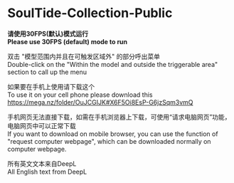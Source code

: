 # SoulTide-Collection-Public
**请使用30FPS(默认)模式运行**  
**Please use 30FPS (default) mode to run**  


双击 "模型范围内并且在可触发区域外" 的部分呼出菜单  
Double-click on the "Within the model and outside the triggerable area" section to call up the menu

如果要在手机上使用请下载这个  
To use it on your cell phone please download this  
https://mega.nz/folder/OuJCGIJK#X6F5Oi8EsP-G6jzSqm3vmQ  

手机网页无法直接下载，如需在手机浏览器上下载，可使用“请求电脑网页”功能，电脑网页中可以正常下载  
If you want to download on mobile browser, you can use the function of "request computer webpage", which can be downloaded normally on computer webpage.  


所有英文文本来自DeepL  
All English text from DeepL  
